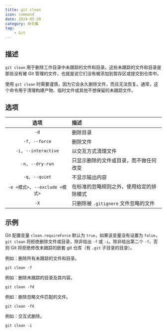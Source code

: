 ```yaml
---
title: git clean
icon: command
date: 2024-05-20
category: 命令集
tag:
    - Git
---
```


## 描述

`git clean` 用于删除工作目录中未跟踪的文件和目录。这些未跟踪的文件和目录是那些没有被 Git 管理的文件，也就是说它们没有被添加到暂存区或提交到仓库中。

使用 `git clean` 时需要谨慎，因为它会永久删除文件，而且无法恢复。通常，这个命令用于清理构建产物、临时文件或其他不想保留的未跟踪文件。

## 选项

|  选项  |  描述  |
|  :----:  |  :----  |
|  `-d`  |  删除目录  |
|  `-f, --force`  |  删除文件  |
|  `-i, --interactive`  |  以交互方式清理文件  |
|  `-n, --dry-run`  |  只显示删除的文件或目录，而不做任何改变  |
|  `-q, --quiet`  |  不显示输出内容  |
|  `-e <模式>, --exclude <模式>`  |  在标准的忽略规则之外，使用给定的排除模式  |
|  `-X`  |  只删除被 `.gitignore` 文件忽略的文件  |

## 示例

Git 配置变量 `clean.requireForce` 默认为 `true`，如果该变量没有设置为 `false`，`git clean` 将拒绝删除文件或目录，除非给出 `-f` 或 `-i`。除非给出第二个 `-f`，否则 Git 将拒绝修改未跟踪的嵌套 git 仓库（有 `.git` 子目录的目录）。

例如：删除所有未跟踪的文件和目录。

```shell
git clean -f
```

例如：删除未跟踪的目录及其内容。

```shell
git clean -fd
```


例如：删除忽略文件匹配的文件。

```shell
git clean -fX
```

例如：交互式删除。

```shell
git clean -i
```
